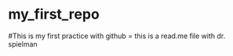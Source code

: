 # my_first_repo

#This is my first practice with github = this is a read.me file with dr. spielman 
